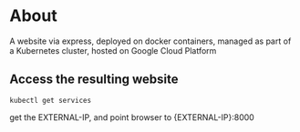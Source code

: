 # About
A website via express, deployed on docker containers, managed as part of a Kubernetes cluster, hosted on Google Cloud Platform

## Access the resulting website
```
kubectl get services
```
get the EXTERNAL-IP, and point browser to {EXTERNAL-IP}:8000



